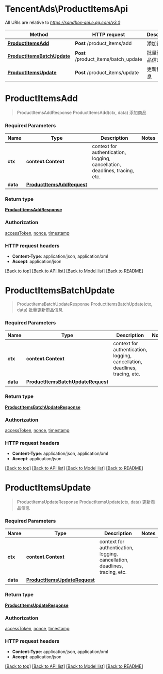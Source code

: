 # TencentAds\ProductItemsApi

All URIs are relative to *https://sandbox-api.e.qq.com/v3.0*

Method | HTTP request | Description
------------- | ------------- | -------------
[**ProductItemsAdd**](ProductItemsApi.md#ProductItemsAdd) | **Post** /product_items/add | 添加商品
[**ProductItemsBatchUpdate**](ProductItemsApi.md#ProductItemsBatchUpdate) | **Post** /product_items/batch_update | 批量更新商品信息
[**ProductItemsUpdate**](ProductItemsApi.md#ProductItemsUpdate) | **Post** /product_items/update | 更新商品信息


# **ProductItemsAdd**
> ProductItemsAddResponse ProductItemsAdd(ctx, data)
添加商品

### Required Parameters

Name | Type | Description  | Notes
------------- | ------------- | ------------- | -------------
 **ctx** | **context.Context** | context for authentication, logging, cancellation, deadlines, tracing, etc.
  **data** | [**ProductItemsAddRequest**](ProductItemsAddRequest.md)|  | 

### Return type

[**ProductItemsAddResponse**](ProductItemsAddResponse.md)

### Authorization

[accessToken](../README.md#accessToken), [nonce](../README.md#nonce), [timestamp](../README.md#timestamp)

### HTTP request headers

 - **Content-Type**: application/json, application/xml
 - **Accept**: application/json

[[Back to top]](#) [[Back to API list]](../README.md#documentation-for-api-endpoints) [[Back to Model list]](../README.md#documentation-for-models) [[Back to README]](../README.md)

# **ProductItemsBatchUpdate**
> ProductItemsBatchUpdateResponse ProductItemsBatchUpdate(ctx, data)
批量更新商品信息

### Required Parameters

Name | Type | Description  | Notes
------------- | ------------- | ------------- | -------------
 **ctx** | **context.Context** | context for authentication, logging, cancellation, deadlines, tracing, etc.
  **data** | [**ProductItemsBatchUpdateRequest**](ProductItemsBatchUpdateRequest.md)|  | 

### Return type

[**ProductItemsBatchUpdateResponse**](ProductItemsBatchUpdateResponse.md)

### Authorization

[accessToken](../README.md#accessToken), [nonce](../README.md#nonce), [timestamp](../README.md#timestamp)

### HTTP request headers

 - **Content-Type**: application/json, application/xml
 - **Accept**: application/json

[[Back to top]](#) [[Back to API list]](../README.md#documentation-for-api-endpoints) [[Back to Model list]](../README.md#documentation-for-models) [[Back to README]](../README.md)

# **ProductItemsUpdate**
> ProductItemsUpdateResponse ProductItemsUpdate(ctx, data)
更新商品信息

### Required Parameters

Name | Type | Description  | Notes
------------- | ------------- | ------------- | -------------
 **ctx** | **context.Context** | context for authentication, logging, cancellation, deadlines, tracing, etc.
  **data** | [**ProductItemsUpdateRequest**](ProductItemsUpdateRequest.md)|  | 

### Return type

[**ProductItemsUpdateResponse**](ProductItemsUpdateResponse.md)

### Authorization

[accessToken](../README.md#accessToken), [nonce](../README.md#nonce), [timestamp](../README.md#timestamp)

### HTTP request headers

 - **Content-Type**: application/json, application/xml
 - **Accept**: application/json

[[Back to top]](#) [[Back to API list]](../README.md#documentation-for-api-endpoints) [[Back to Model list]](../README.md#documentation-for-models) [[Back to README]](../README.md)

